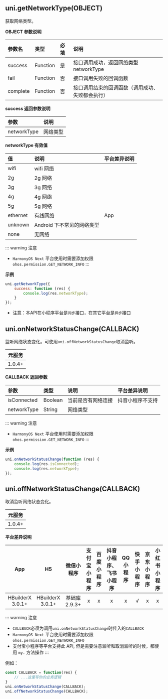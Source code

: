 ## uni.getNetworkType(OBJECT)
获取网络类型。

<!-- UNIAPPAPIJSON.getNetworkType.compatibility -->

**OBJECT 参数说明**

|参数名|类型|必填|说明|
|:-|:-|:-|:-|
|success|Function|是|接口调用成功，返回网络类型 networkType|
|fail|Function|否|接口调用失败的回调函数|
|complete|Function|否|接口调用结束的回调函数（调用成功、失败都会执行）|

**success 返回参数说明**

|参数|说明|
|:-|:-|
|networkType|网络类型|

**networkType 有效值**

|值|说明|平台差异说明|
|:-|:-|:-|
|wifi|wifi 网络||
|2g|2g 网络||
|3g|3g 网络||
|4g|4g 网络||
|5g|5g 网络||
|ethernet|有线网络|App|
|unknown|Android 下不常见的网络类型||
|none|无网络|&nbsp;|

::: warning 注意
- `HarmonyOS Next` 平台使用时需要添加权限 `ohos.permission.GET_NETWORK_INFO`
:::

**示例**

```javascript
uni.getNetworkType({
	success: function (res) {
		console.log(res.networkType);
	}
});
```

- 注意：本API在小程序平台是`同步`接口，在其它平台是`异步`接口

<!-- UNIAPPAPIJSON.getNetworkType.tutorial -->

## uni.onNetworkStatusChange(CALLBACK)
监听网络状态变化。可使用`uni.offNetworkStatusChange`取消监听。

|元服务|
|:-:|
|1.0.4+|

<!-- UNIAPPAPIJSON.onNetworkStatusChange.compatibility -->

**CALLBACK 返回参数**

|参数|类型|说明|平台差异说明|
|:-|:-|:-|:-|
|isConnected|Boolean|当前是否有网络连接|抖音小程序不支持|
|networkType|String|网络类型|&nbsp;|

::: warning 注意
- `HarmonyOS Next` 平台使用时需要添加权限 `ohos.permission.GET_NETWORK_INFO`
:::

**示例**

```javascript
uni.onNetworkStatusChange(function (res) {
	console.log(res.isConnected);
	console.log(res.networkType);
});
```

## uni.offNetworkStatusChange(CALLBACK)
取消监听网络状态变化。

|元服务|
|:-:|
|1.0.4+|

<!-- UNIAPPAPIJSON.offNetworkStatusChange.compatibility -->

**平台差异说明**

|App|H5|微信小程序|支付宝小程序|百度小程序|抖音小程序、飞书小程序|QQ小程序|快手小程序|京东小程序|小红书小程序|
|:-:|:-:|:-:|:-:|:-:|:-:|:-:|:-:|:-:|:-:|
|HBuilderX 3.0.1+|HBuilderX 3.0.1+|基础库 2.9.3+|x|x|x|x|√|x|x|


::: warning 注意
- `CALLBACK`必须为调用`uni.onNetworkStatusChange`时传入的`CALLBACK`
- `HarmonyOS Next` 平台使用时需要添加权限 `ohos.permission.GET_NETWORK_INFO`
- 支付宝小程序等平台支持此 API, 但是需要注意监听和取消监听的时候，都使用 `my.` 方法操作
:::

例如：
```javascript
const CALLBACK = function(res) {
	// ...这里写你的业务逻辑
}
uni.onNetworkStatusChange(CALLBACK);
uni.offNetworkStatusChange(CALLBACK);
```
